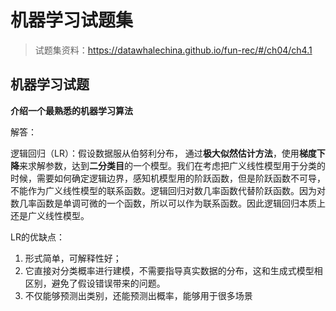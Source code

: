 #  机器学习试题集

> 试题集资料：https://datawhalechina.github.io/fun-rec/#/ch04/ch4.1

## 机器学习试题

**介绍一个最熟悉的机器学习算法**

 解答：

 逻辑回归（LR）：假设数据服从伯努利分布， 通过**极大似然估计方法**，使用**梯度下降**来求解参数，达到**二分类目**的一个模型。我们在考虑把广义线性模型用于分类的时候，需要如何确定逻辑边界，感知机模型用的阶跃函数，但是阶跃函数不可导，不能作为广义线性模型的联系函数。逻辑回归对数几率函数代替阶跃函数。因为对数几率函数是单调可微的一个函数，所以可以作为联系函数。因此逻辑回归本质上还是广义线性模型。

LR的优缺点：

1. 形式简单，可解释性好；
2. 它直接对分类概率进行建模，不需要指导真实数据的分布，这和生成式模型相区别，避免了假设错误带来的问题。
3. 不仅能够预测出类别，还能预测出概率，能够用于很多场景



